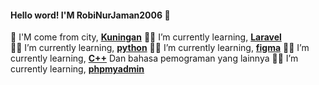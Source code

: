 #### Hello word! I'M RobiNurJaman2006 👋

<!--
**RobiNurJaman2006/RobiNurJaman2006** is a ✨ _special_ ✨ repository because its `README.md` (this file) appears on your GitHub profile.

Here are some ideas to get you started:

- 🔭 I’m currently working on ...
- 🌱 I’m currently learning ...
- 👯 I’m looking to collaborate on ...
- 🤔 I’m looking for help with ...
- 💬 Ask me about ...
- 📫 How to reach me: ...
- 😄 Pronouns: ...
- ⚡ Fun fact: ...
-->
🏡 I'M come from city, [**Kuningan**](https://share.google/XbjG087tXY9u3R2lB)
🧑‍💻 I’m currently learning, [**Laravel**](https://laravel.com)  
🧑‍💻 I’m currently learning, [**python**](https://share.google/4aB40QeZXcDcqIkWh)
🧑‍💻 I’m currently learning, [**figma**](https://share.google/ff9S27DmiMLzQiTxR)
🧑‍💻 I’m currently learning, [**C++**](https://share.google/s1Je27MaNLKijBFca) Dan bahasa pemograman yang lainnya
🧑‍💻 I’m currently learning, [**phpmyadmin**](https://share.google/JeRd51IpRfI9mlUC6)
